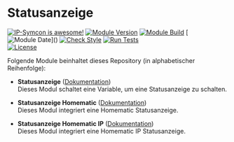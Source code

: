 # Statusanzeige

[![IP-Symcon is awesome!](https://img.shields.io/badge/IP--Symcon-6.1-blue.svg)](https://www.symcon.de)
[![Module Version](https://img.shields.io/badge/Module_Version-8.0-blue.svg)]()
[![Module Build](https://img.shields.io/badge/Module_Build-3-blue.svg)]()
[![Module Date](https://img.shields.io/badge/Module_Date-20230812_(12.08.2023)-blue.svg)]()  
[![Check Style](https://github.com/ubittner/Statusanzeige/workflows/Check%20Style/badge.svg)](https://github.com/ubittner/Statusanzeige/actions)
[![Run Tests](https://github.com/ubittner/Statusanzeige/workflows/Run%20Tests/badge.svg)](https://github.com/ubittner/Statusanzeige/actions)  
[![License](https://img.shields.io/badge/License-CC%20BY--NC--SA%204.0-green.svg)](https://creativecommons.org/licenses/by-nc-sa/4.0/)

Folgende Module beinhaltet dieses Repository (in alphabetischer Reihenfolge):

- __Statusanzeige__ ([Dokumentation](Statusanzeige))  
  Dieses Modul schaltet eine Variable, um eine Statusanzeige zu schalten.

- __Statusanzeige Homematic__ ([Dokumentation](StatusanzeigeHomematic))  
  Dieses Modul integriert eine Homematic Statusanzeige.

- __Statusanzeige Homematic IP__ ([Dokumentation](StatusanzeigeHomematicIP))  
  Dieses Modul integriert eine Homematic IP Statusanzeige.  